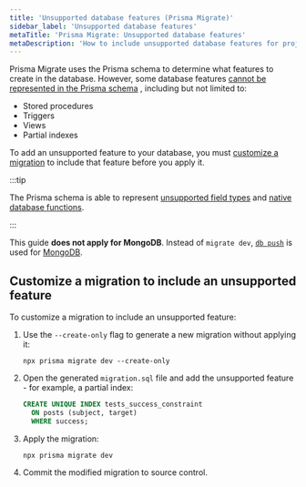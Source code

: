 ```yaml
---
title: 'Unsupported database features (Prisma Migrate)'
sidebar_label: 'Unsupported database features'
metaTitle: 'Prisma Migrate: Unsupported database features'
metaDescription: 'How to include unsupported database features for projects that use Prisma Migrate.'
---
```


<!-- TopBlock -->

Prisma Migrate uses the Prisma schema to determine what features to create in the database. However, some database features [cannot be represented in the Prisma schema](/orm/prisma-schema/data-model/unsupported-database-features) , including but not limited to:

- Stored procedures
- Triggers
- Views
- Partial indexes

To add an unsupported feature to your database, you must [customize a migration](/orm/prisma-migrate/workflows/customizing-migrations) to include that feature before you apply it.

:::tip

The Prisma schema is able to represent [unsupported field types](/orm/prisma-schema/data-model/unsupported-database-features#unsupported-field-types) and [native database functions](/orm/prisma-migrate/workflows/native-database-functions).

:::

<!-- Admonition -->

This guide **does not apply for MongoDB**.<!-- br -->
Instead of `migrate dev`, [`db push`](/orm/prisma-migrate/workflows/prototyping-your-schema) is used for [MongoDB](/orm/overview/databases/mongodb).

## Customize a migration to include an unsupported feature

To customize a migration to include an unsupported feature:

1. Use the `--create-only` flag to generate a new migration without applying it:

   ```terminal
   npx prisma migrate dev --create-only
   ```

1. Open the generated `migration.sql` file and add the unsupported feature - for example, a partial index:

   ```sql
   CREATE UNIQUE INDEX tests_success_constraint
     ON posts (subject, target)
     WHERE success;
   ```

1. Apply the migration:

   ```terminal
   npx prisma migrate dev
   ```

1. Commit the modified migration to source control.
